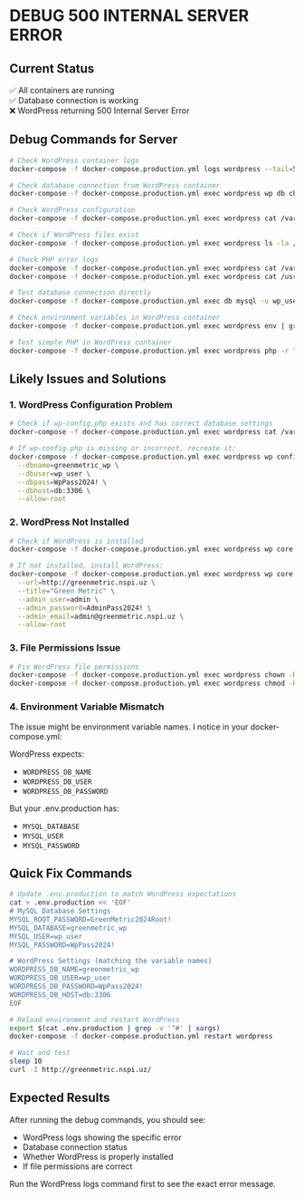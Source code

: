 # DEBUG 500 INTERNAL SERVER ERROR

## Current Status
✅ All containers are running  
✅ Database connection is working  
❌ WordPress returning 500 Internal Server Error  

## Debug Commands for Server

```bash
# Check WordPress container logs
docker-compose -f docker-compose.production.yml logs wordpress --tail=50

# Check database connection from WordPress container
docker-compose -f docker-compose.production.yml exec wordpress wp db check --allow-root

# Check WordPress configuration
docker-compose -f docker-compose.production.yml exec wordpress cat /var/www/html/wp-config.php | head -20

# Check if WordPress files exist
docker-compose -f docker-compose.production.yml exec wordpress ls -la /var/www/html/

# Check PHP error logs
docker-compose -f docker-compose.production.yml exec wordpress cat /var/log/apache2/error.log 2>/dev/null || echo "No Apache error log"
docker-compose -f docker-compose.production.yml exec wordpress cat /usr/local/var/log/php_errors.log 2>/dev/null || echo "No PHP error log"

# Test database connection directly
docker-compose -f docker-compose.production.yml exec db mysql -u wp_user -pWpPass2024! greenmetric_wp -e "SHOW TABLES;"

# Check environment variables in WordPress container
docker-compose -f docker-compose.production.yml exec wordpress env | grep WORDPRESS

# Test simple PHP in WordPress container
docker-compose -f docker-compose.production.yml exec wordpress php -r "echo 'PHP is working: ' . phpversion() . '\n';"
```

## Likely Issues and Solutions

### 1. WordPress Configuration Problem
```bash
# Check if wp-config.php exists and has correct database settings
docker-compose -f docker-compose.production.yml exec wordpress cat /var/www/html/wp-config.php | grep DB_

# If wp-config.php is missing or incorrect, recreate it:
docker-compose -f docker-compose.production.yml exec wordpress wp config create \
  --dbname=greenmetric_wp \
  --dbuser=wp_user \
  --dbpass=WpPass2024! \
  --dbhost=db:3306 \
  --allow-root
```

### 2. WordPress Not Installed
```bash
# Check if WordPress is installed
docker-compose -f docker-compose.production.yml exec wordpress wp core is-installed --allow-root

# If not installed, install WordPress:
docker-compose -f docker-compose.production.yml exec wordpress wp core install \
  --url=http://greenmetric.nspi.uz \
  --title="Green Metric" \
  --admin_user=admin \
  --admin_password=AdminPass2024! \
  --admin_email=admin@greenmetric.nspi.uz \
  --allow-root
```

### 3. File Permissions Issue
```bash
# Fix WordPress file permissions
docker-compose -f docker-compose.production.yml exec wordpress chown -R www-data:www-data /var/www/html
docker-compose -f docker-compose.production.yml exec wordpress chmod -R 755 /var/www/html
```

### 4. Environment Variable Mismatch
The issue might be environment variable names. I notice in your docker-compose.yml:

WordPress expects:
- `WORDPRESS_DB_NAME`
- `WORDPRESS_DB_USER` 
- `WORDPRESS_DB_PASSWORD`

But your .env.production has:
- `MYSQL_DATABASE`
- `MYSQL_USER`
- `MYSQL_PASSWORD`

## Quick Fix Commands

```bash
# Update .env.production to match WordPress expectations
cat > .env.production << 'EOF'
# MySQL Database Settings
MYSQL_ROOT_PASSWORD=GreenMetric2024Root!
MYSQL_DATABASE=greenmetric_wp
MYSQL_USER=wp_user
MYSQL_PASSWORD=WpPass2024!

# WordPress Settings (matching the variable names)
WORDPRESS_DB_NAME=greenmetric_wp
WORDPRESS_DB_USER=wp_user
WORDPRESS_DB_PASSWORD=WpPass2024!
WORDPRESS_DB_HOST=db:3306
EOF

# Reload environment and restart WordPress
export $(cat .env.production | grep -v '^#' | xargs)
docker-compose -f docker-compose.production.yml restart wordpress

# Wait and test
sleep 10
curl -I http://greenmetric.nspi.uz/
```

## Expected Results
After running the debug commands, you should see:
- WordPress logs showing the specific error
- Database connection status
- Whether WordPress is properly installed
- If file permissions are correct

Run the WordPress logs command first to see the exact error message.
